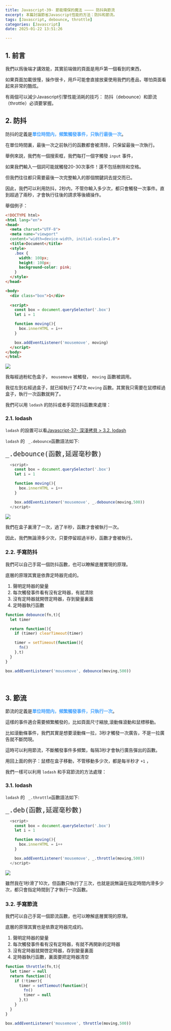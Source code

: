 ```yaml
---
title: Javascript-39- 節能環保的魔法 ———— 防抖與節流  
excerpt: 本篇討論節省Javascript性能的方法：防抖和節流。
tags: [Javascript, debounce, throttle] 
categories: [Javascript]
date: 2025-01-22 13:51:26

---
```


## 1. 前言

我們以爲後端才講效能，其實前端做的頁面是用戶第一個看到的東西，

如果頁面加載很慢，操作很卡，用戶可能會直接放棄使用我們的產品，哪怕頁面看起來非常的酷炫。

有兩個可以減少Javascript引擎性能消耗的技巧： 防抖（debounce）和節流（throttle）必須要掌握。

## 2. 防抖
防抖的定義是<font color="#46A3FF">**單位時間内，頻繁觸發事件，只執行最後一次**</font>。

在單位時間裏，最後一次之前執行的函數都會被清除，只保留最後一次執行。

舉例來説，我們有一個搜索框，我們每打一個字觸發 `input` 事件，

如果我們輸入一個詞可能就觸發20-30次事件！還不包括刪除和空格。

但我們往往都只需要最後一次完整輸入的那個關鍵詞去提交而已。

因此，我們可以利用防抖，2秒内，不管你輸入多少次，都只會觸發一次事件。直到超過了兩秒，才會執行往後的請求等後續操作。

舉個例子：

```html
<!DOCTYPE html>
<html lang="en">
<head>
  <meta charset="UTF-8">
  <meta name="viewport" 
  content="width=device-width, initial-scale=1.0">
  <title>Document</title>
  <style>
    .box {
      width: 100px;
      height: 100px;
      background-color: pink;
    }
  </style>
</head>

<body>
  <div class="box">1</div>
  
  <script>
    const box = document.querySelector('.box')
    let i = 1

    function moving(){
      box.innerHTML = i++
    }

    box.addEventListener('mousemove', moving)
  </script>
</body>
</html>
```
![](/img/JS/JS-39-1.png)

我每經過粉紅色盒子， `mousemove` 被觸發， `moving` 函數被調用。

我從左到右經過盒子，就已經執行了47次 `moving` 函數。其實我只需要在鼠標經過盒子，執行一次函數就夠了。

我們可以用 `lodash` 的防抖或者手寫防抖函數來處理：

### 2.1. lodash 
`lodash` 的設置可以看[Javascript-37- 深淺拷貝 > 3.2. lodash](https://wooiseong.vercel.app/2025/01/20/JS-37-copy/)
<br>

`lodash` 的 ` _.debounce`函數語法如下:

<font size="5">`_.debounce(函數,延遲毫秒數)`</font>
<br>

```javascript
  <script>
    const box = document.querySelector('.box')
    let i = 1

    function moving(){
      box.innerHTML = i++
    }

    box.addEventListener('mousemove', _.debounce(moving,500))
  </script>
```
![](/img/JS/JS-39-2.png)

我們在盒子裏滑了一次，過了半秒，函數才會被執行一次。

因此，我們無論滑多少次，只要停留超過半秒，函數才會被執行。


### 2.2. 手寫防抖
我們可以自己手寫一個防抖函數，也可以瞭解底層實現的原理。

底層的原理其實是依靠定時器完成的。

1. 聲明定時器的變量
2. 每次觸發事件看有沒有定時器，有就清除
3. 沒有定時器就開啓定時器，存到變量裏面
4. 定時器執行函數


```javascript
function debounce(fn,t){
  let timer

  return function(){
    if (timer) clearTimeout(timer)

    timer = setTimeout(function(){
      fn()
    },t)
  }
}

box.addEventListener('mousemove', debounce(moving,500))
```
<br>

## 3. 節流
節流的定義是<font color="#46A3FF">**單位時間内，頻繁觸發事件，只執行一次**</font>。

這樣的事件適合需要頻繁觸發的，比如頁面尺寸縮放,滾動條滾動和鼠標移動。

比如滾動條事件，我們其實是想要滾動條一拉，3秒才觸發一次廣告，不是一拉廣告就不斷閃現。

這時可以利用節流，不斷觸發事件多頻繁，每隔3秒才會執行廣告彈出的函數。

用回上面的例子：鼠標在盒子移動，不管移動多少次，都是每半秒才 `+1` ，

我們一樣可以利用 `lodash` 和手寫節流的方法處理：

### 3.1. lodash 
`lodash` 的 ` _.throttle`函數語法如下:

<font size="5">`_.deb(函數,延遲毫秒數)`</font>
<br>

```javascript
  <script>
    const box = document.querySelector('.box')
    let i = 1

    function moving(){
      box.innerHTML = i++
    }

    box.addEventListener('mousemove', _.throttle(moving,500))
  </script>
```
![](/img/JS/JS-39-3.png)

雖然我在1秒滑了10次，但函數只執行了三次，也就是説無論在指定時間内滑多少次，都只會指定時間到了才執行一次函數。


### 3.2. 手寫節流
我們可以自己手寫一個節流函數，也可以瞭解底層實現的原理。

底層的原理其實也是依靠定時器完成的。

1. 聲明定時器的變量
2. 每次觸發事件看有沒有定時器，有就不再開新的定時器
3. 沒有定時器就開啓定時器，存到變量裏面
4. 定時器執行函數，裏面要把定時器清空

```javascript
function throttle(fn,t){
  let timer = null
  return function(){
    if (!timer){
      timer = setTiemout(function(){
        fn()
        timer = null
      },t)
    }
  }
}

box.addEventListener('mousemove', throttle(moving,500))
```
<br>